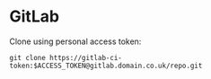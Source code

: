# GitLab
Clone using personal access token:

    git clone https://gitlab-ci-token:$ACCESS_TOKEN@gitlab.domain.co.uk/repo.git
